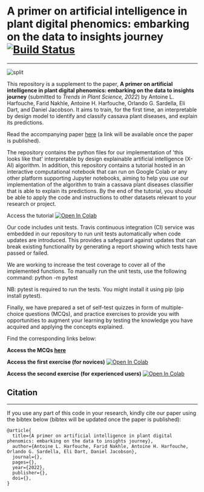 # A primer on artificial intelligence in plant digital phenomics: embarking on the data to insights journey [![Build Status](https://app.travis-ci.com/HarfoucheLab/A-Primer-on-AI-in-Plant-Digital-Phenomics.svg?branch=main)](https://app.travis-ci.com/HarfoucheLab/A-Primer-on-AI-in-Plant-Digital-Phenomics)
----
![split](https://faridnakhle.com/unitus/DigitalPhenomics/githubimages/logo.png?t=1)

This repository is a supplement to the paper, **A primer on artificial intelligence in plant digital phenomics: embarking on the data to insights journey** (submitted to *Trends in Plant Science, 2022*) by Antoine L. Harfouche, Farid Nakhle, Antoine H. Harfouche, Orlando G. Sardella, Eli Dart, and Daniel Jacobson. It aims to train, for the first time, an interpretable by design model to identify and classify cassava plant diseases, and explain its predictions.

Read the accompanying paper [here](https://doi.org) (a link will be available once the paper is published).

The repository contains the python files for our implementation of 'this looks like that' interpretable by design explainable artificial intelligence (X-AI) algorithm. In addition, this repository contains a tutorial hosted in an interactive computational notebook that can run on Google Colab or any other platform supporting Jupyter notebooks, aiming to help you use our implementation of the algorithm to train a cassava plant diseases classifier that is able to explain its predictions.
By the end of the tutorial, you should be able to apply the code and instructions to other datasets relevant to your research or project.

Access the tutorial [![Open In Colab](https://colab.research.google.com/assets/colab-badge.svg)](https://colab.research.google.com/github/HarfoucheLab/A-Primer-on-AI-in-Plant-Digital-Phenomics/blob/main/Tutorial.ipynb)

Our code includes unit tests. Travis continuous integration (CI) service was embedded in our repository to run unit tests automatically when code updates are introduced. This provides a safeguard against updates that can break existing functionality by generating a report showing which tests have passed or failed.

We are working to increase the test coverage to cover all of the implemented functions.
To manually run the unit tests, use the following command:
python -m pytest

NB: pytest is required to run the tests. You might install it using pip (pip install pytest).

Finally, we have prepared a set of self-test quizzes in form of multiple-choice questions (MCQs), and practice exercises to provide you with opportunities to augment your learning by testing the knowledge you have acquired and applying the concepts explained.

Find the corresponding links below:

**Access the MCQs [here](https://forms.gle/jVZHLpViL2ruYyxCA "here")**

**Access the first exercise (for novices)** [![Open In Colab](https://colab.research.google.com/assets/colab-badge.svg)](https://colab.research.google.com/github/HarfoucheLab/A-Primer-on-AI-in-Plant-Digital-Phenomics/blob/main/Exercise_Novice.ipynb)

**Access the second exercise (for experienced users)** [![Open In Colab](https://colab.research.google.com/assets/colab-badge.svg)](https://colab.research.google.com/github/HarfoucheLab/A-Primer-on-AI-in-Plant-Digital-Phenomics/blob/main/Exercise_Advanced.ipynb)

## Citation
----
If you use any part of this code in your research, kindly cite our paper using the bibtex below (bibtex will be updated once the paper is published):

```
@article{
  title={A primer on artificial intelligence in plant digital phenomics: embarking on the data to insights journey},
  author={Antoine L. Harfouche, Farid Nakhle, Antoine H. Harfouche, Orlando G. Sardella, Eli Dart, Daniel Jacobson},
  journal={},
  pages={},
  year={2022},
  publisher={},
  doi={},
}
```